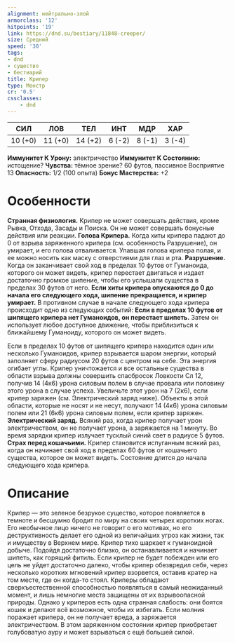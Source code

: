 ```yaml
---
alignment: нейтрально-злой
armorclass: '12'
hitpoints: '19'
link: https://dnd.su/bestiary/11848-creeper/
size: Средний
speed: '30'
tags:
- dnd
- существо
- бестиарий
title: Крипер
type: Монстр
cr: '0.5'
cssclasses:
    - dnd
---
```



| СИЛ | ЛОВ | ТЕЛ | ИНТ | МДР | ХАР |
|---|---|---|---|---|---|
| 10 (+0) | 11 (+0) | 14 (+2) | 6 (-2) | 8 (-1) | 3 (-4) |
**Иммунитет К Урону:** электричество
**Иммунитет К Состоянию:** истощение?
**Чувства:** тёмное зрение? 60 футов, пассивное Восприятие 13
**Опасность:** 1/2 (100 опыта)
**Бонус Мастерства:** +2


# Особенности
**Странная физиология.** Крипер не может совершать действия, кроме Рывка, Отхода, Засады и Поиска. Он не может совершать бонусные действия или реакции.
**Голова Крипера.** Когда хиты крипера падают до 0 от взрыва заряженного крипера (см. особенность Разрушение), он умирает, и его голова отваливается. Упавшая голова крипера полая, и ее можно носить как маску с отверстиями для глаз и рта.
**Разрушение.** Когда он заканчивает свой ход в пределах 10 футов от Гуманоида, которого он может видеть, крипер перестает двигаться и издает достаточно громкое шипение, чтобы его услышали существа в пределах 30 футов от него.
**Если хиты крипера опускаются до 0 до начала его следующего хода, шипение прекращается, и крипер умирает.** В противном случае в начале следующего хода крипера происходит одно из следующих событий:
**Если в пределах 10 футов от шипящего крипера нет Гуманоидов, он перестает шипеть.** Затем он использует любое доступное движение, чтобы приблизиться к ближайшему Гуманоиду, которого он может видеть.

Если в пределах 10 футов от шипящего крипера находится один или несколько Гуманоидов, крипер взрывается шаром энергии, который заполняет сферу радиусом 20 футов с центром на себе. Эта энергия огибает углы. Крипер уничтожается и все остальные существа в области взрыва должны совершить спасбросок Ловкости Сл 12, получив 14 (4к6) урона силовым полем в случае провала или половину этого урона в случае успеха. Увеличьте этот урон на 7 (2к6), если крипер заряжен (см. Электрический заряд ниже). Объекты в этой области, которые не носят и не несут, получают 14 (4к6) урона силовым полем или 21 (6к6) урона силовым полем, если крипер заряжен.
**Электрический заряд.** Всякий раз, когда крипер получает урон электричеством, он не получает урона, а заряжается на 1 минуту. Во время зарядки крипер излучает тусклый синий свет в радиусе 5 футов.
**Страх перед кошачьими.** Крипер становится испуганным всякий раз, когда он начинает свой ход в пределах 60 футов от кошачьего существа, которое он может видеть. Состояние длится до начала следующего хода крипера.




# Описание
Крипер — это зеленое безрукое существо, которое появляется в темноте и бесшумно бродит по миру на своих четырех коротких ногах. Его необычное лицо ничего не говорит о его мотивах, но его деструктивность делает его одной из величайших угроз как жизни, так и имуществу в Верхнем мире. Крипер тихо шаркает к гуманоидной добыче. Подойдя достаточно близко, он останавливается и начинает шипеть, как горящий фитиль. Если крипер не будет побежден или его цель не уйдет достаточно далеко, чтобы крипер обезвредил себя, через несколько коротких мгновений крипер взорвется, оставив кратер на том месте, где он когда-то стоял. Криперы обладают сверхъестественной способностью появляться в самый неожиданный момент, и лишь немногие места защищены от их взрывоопасной природы. Однако у криперов есть одна странная слабость: они боятся кошек и делают всё возможное, чтобы их избегать. Если молния поражает крипера, он не получает вреда, а заряжается электричеством. В этом заряженном состоянии крипер приобретает голубоватую ауру и может взрываться с ещё большей силой.